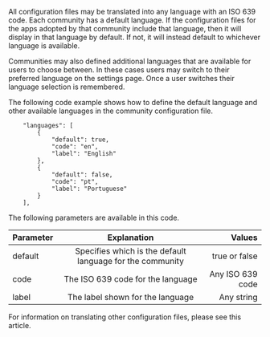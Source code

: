 All configuration files may be translated into any language with an ISO 639 code.  Each community has a default language.  If the configuration files for the apps adopted by that community include that language, then it will display in that language by default.  If not, it will instead default to whichever language is available.

Communities may also defined additional languages that are available for users to choose between.  In these cases users may switch to their preferred language on the settings page.  Once a user switches their language selection is remembered.

The following code example shows how to define the default language and other available languages in the community configuration file.

```
    "languages": [
        {
            "default": true,
            "code": "en",
            "label": "English"
        },
        {
            "default": false,
            "code": "pt",
            "label": "Portuguese"
        }
    ],
```
The following parameters are available in this code.

| Parameter        | Explanation           | Values  |
| ------------- |:-------------:| -----:|
| default | Specifies which is the default language for the community | true or false |
| code | The ISO 639 code for the language | Any ISO 639 code|
| label | The label shown for the language | Any string |

For information on translating other configuration files, please see this article.